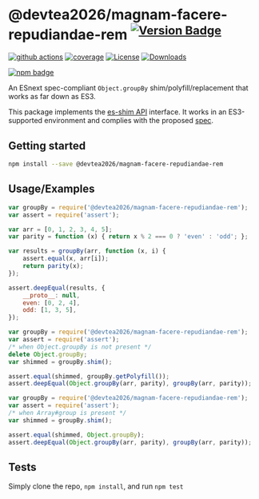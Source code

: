 # @devtea2026/magnam-facere-repudiandae-rem <sup>[![Version Badge][npm-version-svg]][package-url]</sup>

[![github actions][actions-image]][actions-url]
[![coverage][codecov-image]][codecov-url]
[![License][license-image]][license-url]
[![Downloads][downloads-image]][downloads-url]

[![npm badge][npm-badge-png]][package-url]

An ESnext spec-compliant `Object.groupBy` shim/polyfill/replacement that works as far down as ES3.

This package implements the [es-shim API](https://github.com/es-shims/api) interface. It works in an ES3-supported environment and complies with the proposed [spec](https://tc39.github.io/proposal-array-grouping/).

## Getting started

```sh
npm install --save @devtea2026/magnam-facere-repudiandae-rem
```

## Usage/Examples

```js
var groupBy = require('@devtea2026/magnam-facere-repudiandae-rem');
var assert = require('assert');

var arr = [0, 1, 2, 3, 4, 5];
var parity = function (x) { return x % 2 === 0 ? 'even' : 'odd'; };

var results = groupBy(arr, function (x, i) {
    assert.equal(x, arr[i]);
    return parity(x);
});

assert.deepEqual(results, {
    __proto__: null,
    even: [0, 2, 4],
    odd: [1, 3, 5],
});
```

```js
var groupBy = require('@devtea2026/magnam-facere-repudiandae-rem');
var assert = require('assert');
/* when Object.groupBy is not present */
delete Object.groupBy;
var shimmed = groupBy.shim();

assert.equal(shimmed, groupBy.getPolyfill());
assert.deepEqual(Object.groupBy(arr, parity), groupBy(arr, parity));
```

```js
var groupBy = require('@devtea2026/magnam-facere-repudiandae-rem');
var assert = require('assert');
/* when Array#group is present */
var shimmed = groupBy.shim();

assert.equal(shimmed, Object.groupBy);
assert.deepEqual(Object.groupBy(arr, parity), groupBy(arr, parity));
```

## Tests
Simply clone the repo, `npm install`, and run `npm test`

[package-url]: https://npmjs.org/package/@devtea2026/magnam-facere-repudiandae-rem
[npm-version-svg]: https://versionbadg.es/devtea2026/magnam-facere-repudiandae-rem.svg
[deps-svg]: https://david-dm.org/devtea2026/magnam-facere-repudiandae-rem.svg
[deps-url]: https://david-dm.org/devtea2026/magnam-facere-repudiandae-rem
[dev-deps-svg]: https://david-dm.org/devtea2026/magnam-facere-repudiandae-rem/dev-status.svg
[dev-deps-url]: https://david-dm.org/devtea2026/magnam-facere-repudiandae-rem#info=devDependencies
[npm-badge-png]: https://nodei.co/npm/@devtea2026/magnam-facere-repudiandae-rem.png?downloads=true&stars=true
[license-image]: https://img.shields.io/npm/l/@devtea2026/magnam-facere-repudiandae-rem.svg
[license-url]: LICENSE
[downloads-image]: https://img.shields.io/npm/dm/@devtea2026/magnam-facere-repudiandae-rem.svg
[downloads-url]: https://npm-stat.com/charts.html?package=@devtea2026/magnam-facere-repudiandae-rem
[codecov-image]: https://codecov.io/gh/devtea2026/magnam-facere-repudiandae-rem/branch/main/graphs/badge.svg
[codecov-url]: https://app.codecov.io/gh/devtea2026/magnam-facere-repudiandae-rem/
[actions-image]: https://img.shields.io/endpoint?url=https://github-actions-badge-u3jn4tfpocch.runkit.sh/devtea2026/magnam-facere-repudiandae-rem
[actions-url]: https://github.com/devtea2026/magnam-facere-repudiandae-rem/actions
